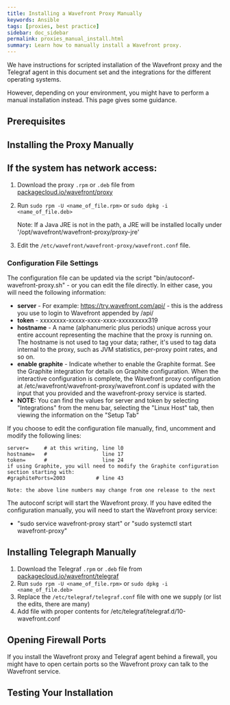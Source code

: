 ```yaml
---
title: Installing a Wavefront Proxy Manually
keywords: Ansible
tags: [proxies, best practice]
sidebar: doc_sidebar
permalink: proxies_manual_install.html
summary: Learn how to manually install a Wavefront proxy.
---
```

We have instructions for scripted installation of the Wavefront proxy and the Telegraf agent in this document set and the integrations for the different operating systems.

However, depending on your environment, you might have to perform a manual installation instead. This page gives some guidance.

## Prerequisites

<!---From Mike E:
Need a pre-requisites section - for example the version of Java needed to be installed, which environmental variables need to be set and how.

Example: Before RHEL7 users install the Wavefront RPM, they should run: (Our install expects to find Java in a specific location defined in a environmental verable)

yum install java-1.8.0-openjdk
echo "PROXY_JAVA_HOME=/usr/lib/jvm/java-1.8.0-openjdk-1.8.0.181-3.b13.el7_5.x86_64/jre/" > /etc/sysconfig/wavefront-proxy--->

## Installing the Proxy Manually

## If the system has network access:

1. Download the proxy `.rpm` or `.deb` file from [packagecloud.io/wavefront/proxy](packagecloud.io/wavefront/proxy)
2. Run `sudo rpm -U <name_of_file.rpm>` or `sudo dpkg -i <name_of_file.deb>`

   Note: If a Java JRE is not in the path, a JRE will be installed locally under '/opt/wavefront/wavefront-proxy/proxy-jre'

3. Edit the `/etc/wavefront/wavefront-proxy/wavefront.conf` file.


### Configuration File Settings

<!---Need a section to either proved example config files or how to modify these config files. In a manual install the files are very different from the ones our installation script modifies; I supplied my customer ones to replace the the one from the manual installation. File include: wavefront.conf, telegraf.conf, 10-wavefront.conf and the add on for vSphere [output] for telegraf in telegraf.d.--->

The configuration file can be updated via the script "bin/autoconf-wavefront-proxy.sh" - or you can edit the file directly.  In either case, you will need the following information:


-  **server** - For example: https://try.wavefront.com/api/ - this is the address you use to login to Wavefront appended by /api/
-  **token** - xxxxxxxx-xxxxx-xxxx-xxxx-xxxxxxxxx319
-  **hostname** - A name (alphanumeric plus periods) unique across your entire account representing the machine that the proxy is running on. The hostname is not used to tag your data; rather, it's used to tag data internal to the proxy, such as JVM statistics, per-proxy point rates, and so on.
-  **enable graphite** - Indicate whether to enable the Graphite format. See the Graphite integration for details on Graphite configuration. When the interactive configuration is complete, the Wavefront proxy configuration at /etc/wavefront/wavefront-proxy/wavefront.conf is updated with the input that you provided and the wavefront-proxy service is started.
-  **NOTE:** You can find the values for server and token by selecting "Integrations" from the menu bar, selecting the "Linux Host" tab, then viewing the information on the "Setup Tab"

If you choose to edit the configuration file manually, find, uncomment and modify the following lines:

```
server=     # at this writing, line l0
hostname=   #                  line 17
token=      #                  line 24
if using Graphite, you will need to modify the Graphite configuration section starting with:
#graphitePorts=2003          # line 43

Note: the above line numbers may change from one release to the next 

```
The autoconf script will start the Wavefront proxy.  If you have edited the configuration manually, you will need to start the Wavefront proxy service:

- "sudo service wavefront-proxy start"  or "sudo systemctl start wavefront-proxy"

## Installing Telegraph Manually

1. Download the Telegraf `.rpm` or `.deb` file from [packagecloud.io/wavefront/telegraf](packagecloud.io/wavefront/telegraf)
2. Run `sudo rpm -U <name_of_file.rpm>` or `sudo dpkg -i <name_of_file.deb>`
3. Replace the `/etc/telegraf/telegraf.conf` file with one we supply (or list the edits, there are many)
4. Add file with proper contents for /etc/telegraf/telegraf.d/10-wavefront.conf

## Opening Firewall Ports

If you install the Wavefront proxy and Telegraf agent behind a firewall, you might have to open certain ports so the Wavefront proxy can talk to the Wavefront service.

<!---Kubernetes: We're also going to need a section for each of the Kubernetes versions we support highlighting how/what they are different from the standard Proxy installation.--->

## Testing Your Installation

<!---Need a way to positively test if the connectivity for the WF proxy server is working other than checking the instance. An example of this would be; curl https://longboard.wavefront.com - then explain a positive response from our service would look like.--->
